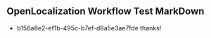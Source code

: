 ## OpenLocalization Workflow Test MarkDown
* b156a8e2-ef1b-495c-b7ef-d8a5e3ae7fde 
thanks!<!--HONumber=Mar16_HO3-->
